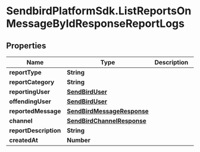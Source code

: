 # SendbirdPlatformSdk.ListReportsOnMessageByIdResponseReportLogs

## Properties

Name | Type | Description | Notes
------------ | ------------- | ------------- | -------------
**reportType** | **String** |  | [optional] 
**reportCategory** | **String** |  | [optional] 
**reportingUser** | [**SendBirdUser**](SendBirdUser.md) |  | [optional] 
**offendingUser** | [**SendBirdUser**](SendBirdUser.md) |  | [optional] 
**reportedMessage** | [**SendBirdMessageResponse**](SendBirdMessageResponse.md) |  | [optional] 
**channel** | [**SendBirdChannelResponse**](SendBirdChannelResponse.md) |  | [optional] 
**reportDescription** | **String** |  | [optional] 
**createdAt** | **Number** |  | [optional] 


